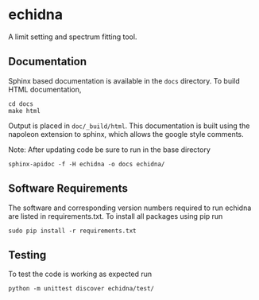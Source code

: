 echidna
=======
A limit setting and spectrum fitting tool.

Documentation
-------------
Sphinx based documentation is available in the `docs` directory. To build HTML documentation,

    cd docs
    make html

Output is placed in `doc/_build/html`.
This documentation is built using the napoleon extension to sphinx, which allows the google style comments.

Note: After updating code be sure to run in the base directory
    
    sphinx-apidoc -f -H echidna -o docs echidna/

Software Requirements
---------------------

The software and corresponding version numbers required to run echidna are listed in requirements.txt. To install all packages using pip run

    sudo pip install -r requirements.txt

Testing
-------
To test the code is working as expected run

    python -m unittest discover echidna/test/
